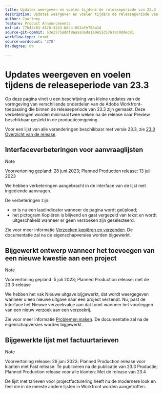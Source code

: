 ```yaml
---
title: Updates weergeven en voelen tijdens de releaseperiode van 23.3
description: Updates weergeven en voelen tijdens de releaseperiode van 23.3
author: Courtney
feature: Product Announcements
exl-id: 77b43c01-4476-4243-b8c4-062afe786a1d
source-git-commit: 63e3575addf8aaaa3eda1a9e52d57619c48ded91
workflow-type: tm+mt
source-wordcount: '278'
ht-degree: 0%

---
```


# Updates weergeven en voelen tijdens de releaseperiode van 23.3

Op deze pagina vindt u een beschrijving van kleine updates van de vormgeving van verschillende onderdelen van de Adobe Workfront-toepassing die binnen de releaseperiode van 23.3 zijn gemaakt. Deze verbeteringen worden minimaal twee weken na de release naar Preview beschikbaar gesteld in de productieomgeving.

Voor een lijst van alle veranderingen beschikbaar met versie 23.3, zie [23.3 Overzicht van de release](/help/quicksilver/product-announcements/product-releases/23.3-release-activity/23-3-release-overview.md).

## Interfaceverbeteringen voor aanvraaglijsten

>[!NOTE]
>
>Voorvertoning gepland: 28 juni 2023; Planned Production release: 13 juli 2023

We hebben verbeteringen aangebracht in de interface van de lijst met ingediende aanvragen.

De verbeteringen zijn:

* er is nu een laadindicator wanneer de pagina wordt geüpload;
* het pictogram Kopiëren is blijvend en gaat vergezeld van tekst en wordt uitgeschakeld wanneer er geen verzoeken zijn geselecteerd.

Zie voor meer informatie [Verzoeken kopiëren en verzenden](/help/quicksilver/manage-work/requests/create-requests/copy-and-submit-requests.md). De documentatie zal na de eigenschapversies worden bijgewerkt.

## Bijgewerkt ontwerp wanneer het toevoegen van een nieuwe kwestie aan een project

>[!NOTE]
>
>Voorvertoning gepland: 5 juli 2023; Planned Production release: met de 23.3-release

We hebben het vak Nieuwe uitgave bijgewerkt, dat wordt weergegeven wanneer u een nieuwe uitgave naar een project verzendt. Nu, past de interface het Nieuwe verzoekvakje aan dat toont wanneer het voorleggen van een nieuw verzoek aan een verzoekrij.

Zie voor meer informatie [Problemen maken](../../../manage-work/issues/manage-issues/create-issues.md). De documentatie zal na de eigenschapversies worden bijgewerkt.

## Bijgewerkte lijst met factuurtarieven

>[!NOTE]
>
>Voorvertoning release: 29 juni 2023; Planned Production release voor klanten met Fast release: Te publiceren na de publicatie van 23.3 Productie; Planned Production release voor alle klanten: Met de release van 23.4

De lijst met tarieven voor projectfacturering heeft nu de modernere look en feel die in de meeste andere lijsten in Workfront worden aangetroffen.
